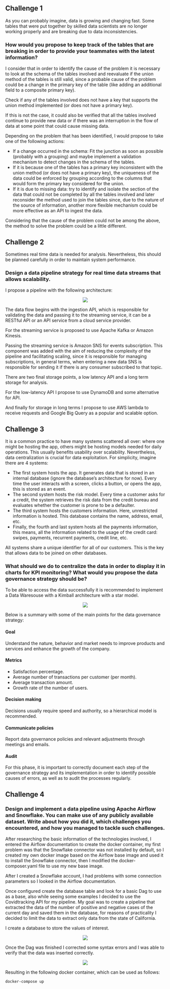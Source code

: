 ## Challenge 1
As you can probably imagine, data is growing and changing fast. Some tables  that were put together by skilled data scientists are no longer working properly and are   breaking due to data inconsistencies.

### How would you propose to keep track of the tables that are breaking in order to provide your teammates with the latest information?

I consider that in order to identify the cause of the problem it is necessary to look at the schema of the tables involved and reevaluate if the union method of the tables is still valid, since a probable cause of the problem could be a change in the primary key of the table (like adding an additional field to a composite primary key).

Check if any of the tables involved does not have a key that supports the union method implemented (or does not have a primary key).

If this is not the case, it could also be verified that all the tables involved continue to provide new data or if there was an interruption in the flow of data at some point that could cause missing data.

Depending on the problem that has been identified, I would propose to take one of the following actions:
- If a change occurred in the schema: Fit the junction as soon as possible (probably with a grouping) and maybe implement a validation mechanism to detect changes in the schema of the tables.
- If it is because one of the tables has a primary key inconsistent with the union method (or does not have a primary key), the uniqueness of the data could be enforced by grouping according to the columns that would form the primary key considered for the union.
- If it is due to missing data: try to identify and isolate the section of the data that could not be completed by all the tables involved and later reconsider the method used to join the tables since, due to the nature of the source of information, another more flexible mechanism could be more effective as an API to ingest the data.

Considering that the cause of the problem could not be among the above, the method to solve the problem could be a little different.


## Challenge 2
Sometimes real time data is needed for analysis. Nevertheless, this should be planned carefully in order to maintain system performance.
### Design a data pipeline strategy for real time data streams that allows scalability.
I propose a pipeline with the following architecture:
<p align="center"><img src="imgs/Pipeline%20Arch.png" /></p>

The data flow begins with the ingestion API, which is responsible for validating the data and passing it to the streaming service, it can be a RESTful API or an API service from a cloud service provider.

For the streaming service is proposed to use Apache Kafka or Amazon Kinesis.

Passing the streaming service is Amazon SNS for events subscription.
This component was added with the aim of reducing the complexity of the pipeline and facilitating scaling, since it is responsible for managing subscriptions, in general terms, when entering a new data SNS is responsible for sending it if there is any consumer subscribed to that topic.

There are two final storage points, a low latency API and a long term storage for analysis.

For the low-latency API I propose to use DynamoDB and some alternative for API.

And finally for storage in long terms I propose to use AWS lambda to receive requests and Google Big Query as a popular and scalable option.

## Challenge 3
It is a common practice to have many systems scattered all over: where one might be hosting the app, others might be hosting models needed for daily operations.
This usually benefits usability over scalability.
Nevertheless, data centralization is crucial for data exploitation.
For simplicity, imagine there are 4 systems: 

- The first system hosts the app. It generates data that is stored in an internal database (ignore the database’s architecture for now). Every time the user interacts with a screen, clicks a button, or opens the app, this is stored as an event.
- The second system hosts the risk model. Every  time a customer asks for  a credit, the system retrieves the risk data from the credit bureau and evaluates whether the customer is prone to be a defaulter.
- The third system hosts the customers information. Here, unrestricted information is hosted. This database contains the name, address, email, etc.
- Finally, the fourth and last system hosts all the payments information,  this means, all the information related to the usage of the credit card:  swipes, payments, recurrent payments, credit line, etc.

All systems share a unique identifier for all of our customers. This is the key that allows data to be joined on other databases.
### What should we do to centralize the data in order to display it in charts for KPI monitoring? What would you propose the data governance strategy should be?

To be able to access the data successfully it is recommended to implement a Data Waresouse with a Kimball architecture with a star model.
<p align="center"><img src="imgs/kimball.jpg" /></p>

Below is a summary with some of the main points for the data governance strategy:

#### Goal
Understand the nature, behavior and market needs to improve products and services and enhance the growth of the company.

#### Metrics
- Satisfaction percentage.
- Average number of transactions per customer (per month).
- Average transaction amount.
- Growth rate of the number of users.

#### Decision making
Decisions usually require speed and authority, so a hierarchical model is recommended.

#### Communicate policies
Report data governance policies and relevant adjustments through meetings and emails.

#### Audit
For this phase, it is important to correctly document each step of the governance strategy and its implementation in order to identify possible causes of errors, as well as to audit the processes regularly.

## Challenge 4
### Design and implement a data pipeline using Apache Airflow and Snowflake. You can make use of any publicly available dataset. Write about how you did it, which challenges you encountered, and how you managed to  tackle such challenges.

After researching the basic information of the technologies involved, I entered the Airflow documentation to create the docker container, my first problem was that the Snowflake connector was not installed by default, so I created my own docker image based on the Airflow base image and used it to install the Snowflake connector, then I modified the docker-composer.yaml file to use my new base image.

After I created a Snowflake account, I had problems with some connection parameters so I looked in the Airflow documentation.

Once configured create the database table and look for a basic Dag to use as a base, also while seeing some examples I decided to use the Covidtracking API for my pipeline.
My goal was to create a pipeline that extracted the data of the number of positive and negative cases of the current day and saved them in the database, for reasons of practicality I decided to limit the data to extract only data from the state of California.

I create a database to store the values of interest.
<p align="center"><img src="imgs/snowflake.png" /></p>

Once the Dag was finished I corrected some syntax errors and I was able to verify that the data was inserted correctly.

<p align="center"><img src="imgs/fixed.png" /></p>

Resulting in the following docker container, which can be used as follows:
```bash
docker-compose up
```
